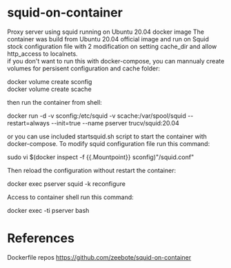 # squid-on-container
Proxy server using squid running on Ubuntu 20.04 docker image
The container was build from Ubuntu 20.04 official image and run on Squid stock configuration file
with 2 modification on setting cache_dir and allow http_access to localnets.  
if you don't want to run this with docker-compose, you can mannualy create volumes for persisent 
configuration and cache folder:

docker volume create sconfig    
docker volume create scache    

then run the container from shell:

docker run -d -v sconfig:/etc/squid -v scache:/var/spool/squid --restart=always --init=true --name pserver trucv/squid:20.04
              
or you can use included startsquid.sh script to start the container with docker-compose.
To modify squid configuration file run this command:

sudo vi $(docker inspect -f {{.Mountpoint}} sconfig)"/squid.conf"

Then reload the configuration without restart the container:

docker exec pserver squid -k reconfigure

Access to container shell run this command:

docker exec -ti pserver bash


# References
Dockerfile repos https://github.com/zeebote/squid-on-container

